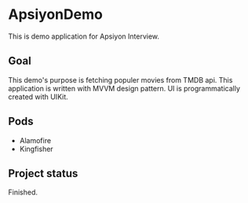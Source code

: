# ApsiyonDemo
This is demo application for Apsiyon Interview.

<h2>Goal</h2>

This demo's purpose is fetching populer movies from TMDB api. This application is written with MVVM design pattern. UI is programmatically created with UIKit.

<h2>Pods</h2>

- Alamofire
- Kingfisher

<h2>Project status</h2>

Finished.
